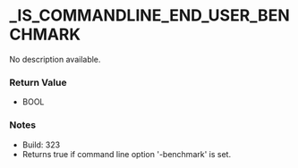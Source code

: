 # _IS_COMMANDLINE_END_USER_BENCHMARK

No description available.

### Return Value
* BOOL

### Notes
* Build: 323
* Returns true if command line option '-benchmark' is set.

